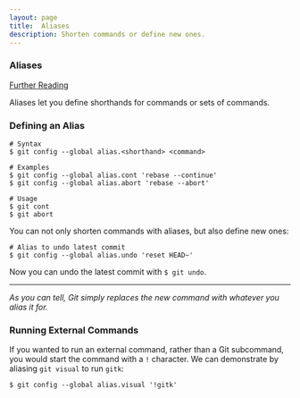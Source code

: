 ```yaml
---
layout: page
title:  Aliases
description: Shorten commands or define new ones.
---
```

### Aliases
[Further Reading](https://git-scm.com/book/en/v2/Git-Basics-Git-Aliases)

Aliases let you define shorthands for commands or sets of commands.

### Defining an Alias
```
# Syntax
$ git config --global alias.<shorthand> <command>

# Examples
$ git config --global alias.cont 'rebase --continue'
$ git config --global alias.abort 'rebase --abort'

# Usage
$ git cont
$ git abort
```

You can not only shorten commands with aliases, but also define new ones:

```
# Alias to undo latest commit
$ git config --global alias.undo 'reset HEAD~'
```

Now you can undo the latest commit with `$ git undo`.

---

*As you can tell, Git simply replaces the new command with whatever you alias it for.*

### Running External Commands
If you wanted to run an external command, rather than a Git subcommand, you would start the command with a `!` character. We can demonstrate by aliasing `git visual` to run `gitk`:

```
$ git config --global alias.visual '!gitk'
```
